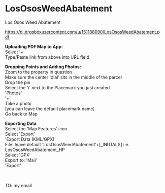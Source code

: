LosOsosWeedAbatement
====================

Los Osos Weed Abatement



https://dl.dropboxusercontent.com/u/151188090/LosOsosWeedAbatement.pdf






<b>Uploading PDF Map to App:</b>
<br>Select '+' 
<br>Type/Paste link from above into URL field


<b>Dropping Points and Adding Photos:</b>
<br>Zoom to the property in question 
<br>Make sure the center 'dial' sits in the middle of the parcel
<br>Drop the pin
<br>Select the 'i' next to the Placemark you just created
<br>'Photos'
<br>'+'
<br>Take a photo
<br>[you can leave the default placemark name]
<br>Go back to Map


<b>Exporting Data</b>
<br>Select the 'Map Features' icon 
<br>Select 'Export'
<br>'Export Data (KML/GPX)'
<br>File: leave default 'LosOsosWeedAbatement'+[_INITIALS]
  <rb>i.e. LosOsosWeedAbatement_HP
<br>Select 'GPX'
<br>Export to: 'Mail'
<br>'Export'

<br><br>TO: my email
